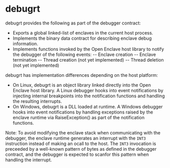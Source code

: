 debugrt
====

debugrt provides the following as part of the debugger contract:

- Exports a global linked-list of enclaves in the current host process.
- Implements the binary data contract for describing enclave debug information.
- Implements functions invoked by the Open Enclave host library to notify the
  debugger of the following events:
-- Enclave creation
-- Enclave termination
-- Thread creation (not yet implemented)
-- Thread deletion (not yet implemented)

debugrt has implementation differences depending on the host platform:

- On Linux, debugrt is an object library linked directly into the Open Enclave
  host library. A Linux debugger hooks into event notifications by injecting
  internal breakpoints into the notification functions and handling the resulting
  interrupts.
- On Windows, debugrt is a DLL loaded at runtime. A Windows debugger hooks into
  event notifications by handling exceptions raised by the enclave runtime via
  RaiseException() as part of the notification functions.

Note:
To avoid modifying the enclave stack when communicating with the debugger, the
enclave runtime generates an interrupt with the `INT3` instruction instead of
making an ocall to the host. The `INT3` invocation is preceeded by a well-known
pattern of bytes as defined in the debugger contract, and the debugger is
expected to scanfor this pattern when handling the interrupt.
